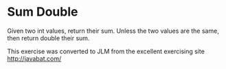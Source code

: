 # Sum Double #
Given two int values, return their sum. Unless the two values are the
same, then return double their sum.

This exercise was converted to JLM from the excellent exercising site http://javabat.com/


